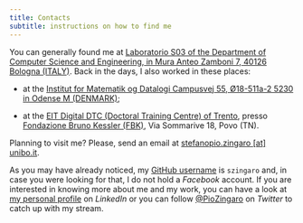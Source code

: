 ```yaml
---
title: Contacts
subtitle: instructions on how to find me
---
```


You can generally found me at [Laboratorio S03 of the Department of Computer
Science and Engineering, in Mura Anteo Zamboni 7, 40126 Bologna
(ITALY)](http://w3w.co/rotaie.piastra.tavola). Back in the days, I also worked
in these places:

- at the [Institut for Matematik og Datalogi Campusvej 55, Ø18-511a-2 5230 in
  Odense M (DENMARK)](http://w3w.co/invitato.inclinati.sostenute);

- at the
  [EIT Digital DTC (Doctoral Training Centre) of Trento](https://doctoralschool.eitdigital.eu/doctoral-training-centres/dtc-trento/),
  presso [Fondazione Bruno Kessler (FBK)](https://www.fbk.eu/en/), Via Sommarive
  18, Povo (TN).

Planning to visit me? Please, send an email at [stefanopio.zingaro
[at] unibo.it](mailto:stefanopio.zingaro@unibo.it).

As you may have already noticed, my [GitHub
username](https://github.com/szingaro) is `szingaro` and, in case you were
looking for that, I do not hold a _Facebook_ account. If you are interested in knowing more about me and my work, you can have a look at [my personal profile](www.linkedin.com/in/szingaro) on _LinkedIn_ or you can follow [@PioZingaro](<[www.linkedin.com/in/szingaro](https://twitter.com/PioZingaro)>) on _Twitter_ to catch up with my stream.
